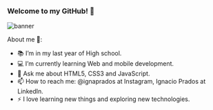 ### Welcome to my GitHub! 👋
<!-- **IgnacioPrados/Ignacio-Prados** is a ✨ _special_ ✨ repository because its `README.md` (this file) appears on your GitHub profile. -->

![banner](https://github.com/IgnacioPrados/Ignacio-Prados/blob/main/github%20banner.jpg?raw=true)


About me 👻:

- 📚 I’m in my last year of High school.
- 💻 I’m currently learning Web and mobile development.
- 💬 Ask me about HTML5, CSS3 and JavaScript.
- 📫 How to reach me: @ignaprados at Instagram, Ignacio Prados at LinkedIn.
- ⚡ I love learning new things and exploring new technologies.
